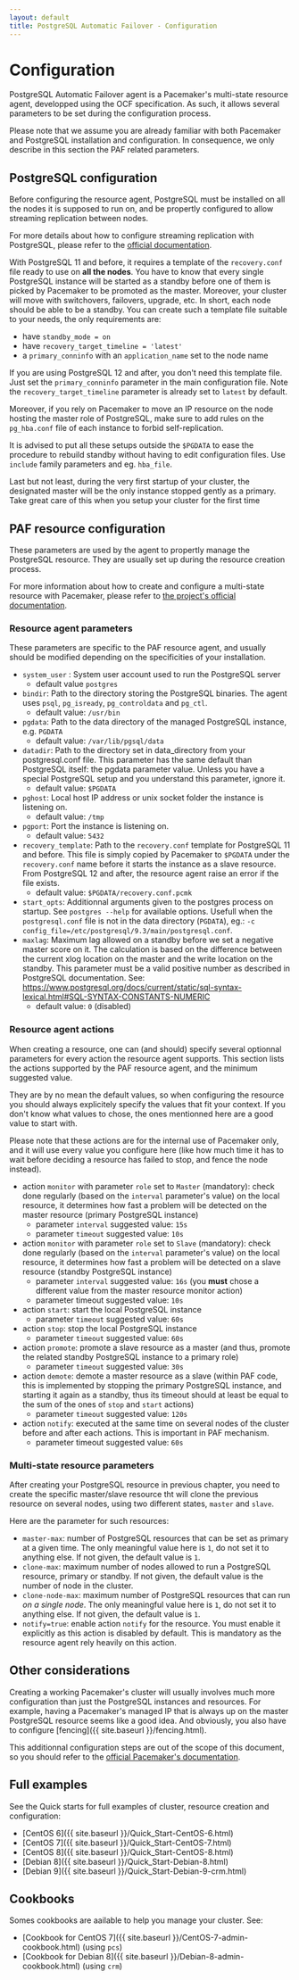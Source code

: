 ```yaml
---
layout: default
title: PostgreSQL Automatic Failover - Configuration
---
```


# Configuration

PostgreSQL Automatic Failover agent is a Pacemaker's multi-state resource
agent, developped using the OCF specification. As such, it allows several
parameters to be set during the configuration process.

Please note that we assume you are already familiar with both Pacemaker and
PostgreSQL installation and configuration. In consequence, we only describe in
this section the PAF related parameters.


## PostgreSQL configuration

Before configuring the resource agent, PostgreSQL must be installed on all the
nodes it is supposed to run on, and be propertly configured to allow streaming
replication between nodes.

For more details about how to configure streaming replication with PostgreSQL,
please refer to the
[official documentation](http://www.postgresql.org/docs/current/static/index.html).

With PostgreSQL 11 and before, it requires a template of the `recovery.conf` file ready
to use on __all the nodes__. You have to know that every single PostgreSQL instance will
be started as a standby before one of them is picked by Pacemaker to be promoted as the
master. Moreover, your cluster will move with switchovers, failovers, upgrade, etc. In
short, each node should be able to be a standby. You can create such a template file
suitable to your needs, the only requirements are:

  * have `standby_mode = on`
  * have `recovery_target_timeline = 'latest'`
  * a `primary_conninfo` with an `application_name` set to the node name

If you are using PostgreSQL 12 and after, you don't need this template file. Just set the
`primary_conninfo` parameter in the main configuration file. Note the
`recovery_target_timeline` parameter is already set to `latest` by default.

Moreover, if you rely on Pacemaker to move an IP resource on the node hosting
the master role of PostgreSQL, make sure to add rules on the `pg_hba.conf` file
of each instance to forbid self-replication.

It is advised to put all these setups outside the `$PGDATA` to ease the procedure to
rebuild standby without having to edit configuration files. Use `include` family
parameters and eg. `hba_file`.

Last but not least, during the very first startup of your cluster, the
designated master will be the only instance stopped gently as a primary. Take
great care of this when you setup your cluster for the first time


## PAF resource configuration

These parameters are used by the agent to propertly manage the PostgreSQL
resource.
They are usually set up during the resource creation process.

For more information about how to create and configure a multi-state resource
with Pacemaker, please refer to
[the project's official documentation](http://clusterlabs.org/doc/).

### Resource agent parameters

These parameters are specific to the PAF resource agent, and usually should be
modified depending on the specificities of your installation.

  * `system_user` : System user account used to run the PostgreSQL server
    * default value `postgres`
  * `bindir`: Path to the directory storing the PostgreSQL binaries. The agent
    uses `psql`, `pg_isready`, `pg_controldata` and `pg_ctl`.
    * default value: `/usr/bin`
  * `pgdata`: Path to the data directory of the managed PostgreSQL instance,
    e.g. `PGDATA`
    * default value: `/var/lib/pgsql/data`
  * `datadir`: Path to the directory set in data_directory from your postgresql.conf file. This parameter
    has the same default than PostgreSQL itself: the pgdata parameter value. Unless you have a
    special PostgreSQL setup and you understand this parameter, ignore it.
    * default value: `$PGDATA`
  * `pghost`: Local host IP address or unix socket folder the instance is
    listening on.
    * default value: `/tmp`
  * `pgport`: Port the instance is listening on.
    * default value: `5432`
  * `recovery_template`: Path to the `recovery.conf` template for PostgreSQL 11 and
    before. This file is simply copied by Pacemaker to `$PGDATA` under the
    `recovery.conf` name before it starts the instance as a slave resource. From
    PostgreSQL 12 and after, the resource agent raise an error if the file exists.
    * default value: `$PGDATA/recovery.conf.pcmk`
  * `start_opts`: Additionnal arguments given to the postgres process on
    startup.
    See `postgres --help` for available options. Usefull when the
    `postgresql.conf` file is not in the data directory (`PGDATA`), eg.:
    `-c config_file=/etc/postgresql/9.3/main/postgresql.conf`.
  * `maxlag`: Maximum lag allowed on a standby before we set a negative master
     score on it. The calculation is based on the difference between the current xlog 
     location on the master and the write location on the standby.
     This parameter must be a valid positive number as described in PostgreSQL documentation.
     See: https://www.postgresql.org/docs/current/static/sql-syntax-lexical.html#SQL-SYNTAX-CONSTANTS-NUMERIC
    * default value: `0` (disabled)


### Resource agent actions

When creating a resource, one can (and should) specify several optionnal
parameters for every action the resource agent supports.
This section lists the actions supported by the PAF resource agent, and the
minimum suggested value.

They are by no mean the default values, so when configuring the resource you
should always explicitely specify the values that fit your context.
If you don't know what values to chose, the ones mentionned here are a good
value to start with.

Please note that these actions are for the internal use of Pacemaker only, and
it will use every value you configure here (like how much time it has to wait
before deciding a resource has failed to stop, and fence the node instead).

  * action `monitor` with parameter `role` set to `Master` (mandatory):
    check done regularly (based on the `interval` parameter's value) on the
    local resource, it determines how fast a problem will be detected on the
    master resource (primary PostgreSQL instance)
    * parameter `interval` suggested value: `15s`
    * parameter `timeout` suggested value: `10s`
  * action `monitor` with parameter `role` set to `Slave` (mandatory):
    check done regularly (based on the `interval` parameter's value) on the
    local resource, it determines how fast a problem will be detected on a
    slave resource (standby PostgreSQL instance)
    * parameter `interval` suggested value: `16s` (you __must__ chose a 
      different value from the master resource monitor action)
    * parameter timeout suggested value: `10s`
  * action `start`: start the local PostgreSQL instance
    * parameter `timeout` suggested value: `60s`
  * action `stop`: stop the local PostgreSQL instance
    * parameter `timeout` suggested value: `60s`
  * action `promote`: promote a slave resource as a master (and thus, promote
    the related standby PostgreSQL instance to a primary role)
    * parameter `timeout` suggested value: `30s`
  * action `demote`: demote a master resource as a slave (within PAF code,
    this is implemented by stopping the primary PostgreSQL instance, and
    starting it again as a standby, thus its timeout should at least be equal
    to the sum of the ones of `stop` and `start` actions)
    * parameter `timeout` suggested value: `120s`
  * action `notify`: executed at the same time on several nodes of the cluster
    before and after each actions. This is important in PAF mechanism.
    * parameter timeout suggested value: `60s`

### Multi-state resource parameters

After creating your PostgreSQL resource in previous chapter, you need to
create the specific master/slave resource tht will clone the previous resource
on several nodes, using two different states, `master` and `slave`.

Here are the parameter for such resources:

  * `master-max`: number of PostgreSQL resources that can be set as primary at
    a given time. The only meaningful value here is `1`, do not set it to
    anything else. If not given, the default value is `1`.
  * `clone-max`: maximum number of nodes allowed to run a PostgreSQL resource,
    primary or standby. If not given, the default value is the number of node in
    the cluster.
  * `clone-node-max`: maximum number of PostgreSQL resources that can run _on a
    single node_. The only meaningful value here is `1`, do not set it to
    anything else. If not given, the default value is `1`.
  * `notify=true`: enable action `notify` for the resource. You must enable it
    explicitly as this action is disabled by default. This is mandatory
    as the resource agent rely heavily on this action.


## Other considerations

Creating a working Pacemaker's cluster will usually involves much more
configuration than just the PostgreSQL instances and resources.
For example, having a Pacemaker's managed IP that is always up on the master
PostgreSQL resource seems like a good idea. And obviously, you also have to
configure [fencing]({{ site.baseurl }}/fencing.html).

This additionnal configuration steps are out of the scope of this document, so
you should refer to the
[official Pacemaker's documentation](http://clusterlabs.org/doc/).


## Full examples

See the Quick starts for full examples of cluster, resource creation and
configuration:

* [CentOS 6]({{ site.baseurl }}/Quick_Start-CentOS-6.html)
* [CentOS 7]({{ site.baseurl }}/Quick_Start-CentOS-7.html)
* [CentOS 8]({{ site.baseurl }}/Quick_Start-CentOS-8.html)
* [Debian 8]({{ site.baseurl }}/Quick_Start-Debian-8.html)
* [Debian 9]({{ site.baseurl }}/Quick_Start-Debian-9-crm.html)

## Cookbooks

Somes cookbooks are aailable to help you manage your cluster. See:

* [Cookbook for CentOS 7]({{ site.baseurl }}/CentOS-7-admin-cookbook.html) (using `pcs`)
* [Cookbook for Debian 8]({{ site.baseurl }}/Debian-8-admin-cookbook.html) (using `crm`)

